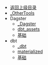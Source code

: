 - [返回上级目录](../_sidebar.md)
- [_OtherTools](_OtherTools.md)
- Dagster
    - [_Dagster](Dagster/_Dagster.md)
    - [dbt_assets](Dagster/dbt_assets.md)
    - [基础](Dagster/基础.md)
- dbt
    - [_dbt](dbt/_dbt.md)
    - [materialized](dbt/materialized.md)
    - [基础](dbt/基础.md)